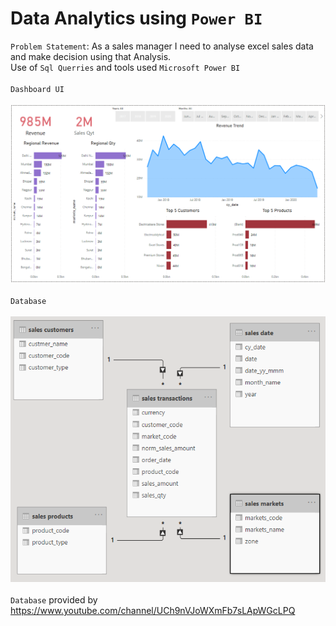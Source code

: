 # Data Analytics using `Power BI`

`Problem Statement`: As a sales manager I need to analyse excel sales data and make decision using that Analysis.
<br>
Use of `Sql Querries` and tools used `Microsoft Power BI`
<br>
<br>
`Dashboard UI`
<br>
<br>
![dashboard](https://github.com/sahilsngh/Power-BI-Data-Analytics/blob/main/visualizations.PNG)
<br>
<br>
`Database`
<br>
<br>
![database](https://github.com/sahilsngh/Power-BI-Data-Analytics/blob/main/database.PNG)
<br>
<br>
`Database` provided by https://www.youtube.com/channel/UCh9nVJoWXmFb7sLApWGcLPQ
